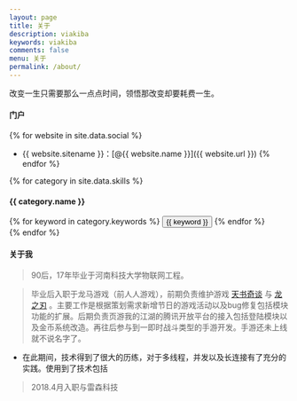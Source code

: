 ```yaml
---
layout: page
title: 关于
description: viakiba
keywords: viakiba
comments: false
menu: 关于
permalink: /about/
---
```


改变一生只需要那么一点点时间，领悟那改变却要耗费一生。

#### 门户

{% for website in site.data.social %}
* {{ website.sitename }}：[@{{ website.name }}]({{ website.url }})
{% endfor %}

{% for category in site.data.skills %}
#### {{ category.name }}
<div class="btn-inline">
{% for keyword in category.keywords %}
<button class="btn btn-outline" type="button">{{ keyword }}</button>
{% endfor %}
</div>
{% endfor %}

#### 关于我

>90后，17年毕业于河南科技大学物联网工程。

>毕业后入职于龙马游戏（前人人游戏），前期负责维护游戏 [天书奇谈](https://baike.baidu.com/item/%E5%A4%A9%E4%B9%A6%E5%A5%87%E8%B0%88/6844618?fr=aladdin) 与 [龙之刃](https://baike.baidu.com/item/%E9%BE%99%E4%B9%8B%E5%88%83/5276465?fr=aladdin)  。主要工作是根据策划需求新增节日的游戏活动以及bug修复包括模块功能的扩展。后期负责页游我的江湖的腾讯开放平台的接入包括登陆模块以及金币系统改造。再往后参与到一即时战斗类型的手游开发。手游还未上线就不说名字了。
* 在此期间，技术得到了很大的历练，对于多线程，并发以及长连接有了充分的实践。使用到了技术包括

> 2018.4月入职与雷森科技
